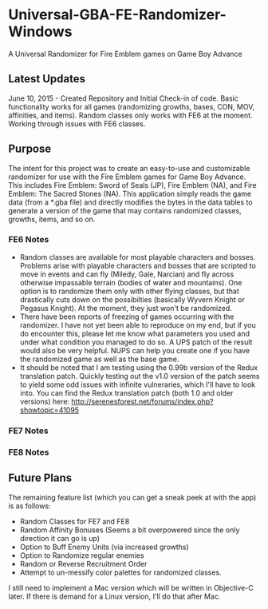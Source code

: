 # Universal-GBA-FE-Randomizer-Windows
A Universal Randomizer for Fire Emblem games on Game Boy Advance

## Latest Updates

June 10, 2015 - Created Repository and Initial Check-in of code. Basic functionality works for all games (randomizing growths, bases, CON, MOV, affinities, and items). Random classes only works with FE6 at the moment. Working through issues with FE6 classes. 

## Purpose
The intent for this project was to create an easy-to-use and customizable randomizer for use with the Fire Emblem games for Game Boy Advance. This includes Fire Emblem: Sword of Seals (JP), Fire Emblem (NA), and Fire Emblem: The Sacred Stones (NA). This application simply reads the game data (from a *.gba file) and directly modifies the bytes in the data tables to generate a version of the game that may contains randomized classes, growths, items, and so on. 

### FE6 Notes

* Random classes are available for most playable characters and bosses. Problems arise with playable characters and bosses that are scripted to move in events and can fly (Miledy, Gale, Narcian) and fly across otherwise impassable terrain (bodies of water and mountains). One option is to randomize them only with other flying classes, but that drastically cuts down on the possibilties (basically Wyvern Knight or Pegasus Knight). At the moment, they just won't be randomized.
* There have been reports of freezing of games occurring with the randomizer. I have not yet been able to reproduce on my end, but if you do encounter this, please let me know what parameters you used and under what condition you managed to do so. A UPS patch of the result would also be very helpful. NUPS can help you create one if you have the randomized game as well as the base game.
* It should be noted that I am testing using the 0.99b version of the Redux translation patch. Quickly testing out the v1.0 version of the patch seems to yield some odd issues with infinite vulneraries, which I'll have to look into. You can find the Redux translation patch (both 1.0 and older versions) here: http://serenesforest.net/forums/index.php?showtopic=41095

### FE7 Notes

### FE8 Notes

## Future Plans

The remaining feature list (which you can get a sneak peek at with the app) is as follows:

* Random Classes for FE7 and FE8
* Random Affinity Bonuses (Seems a bit overpowered since the only direction it can go is up)
* Option to Buff Enemy Units (via increased growths)
* Option to Randomize regular enemies
* Random or Reverse Recruitment Order
* Attempt to un-messify color palettes for randomized classes.

I still need to implement a Mac version which will be written in Objective-C later. If there is demand for a Linux version, I'll do that after Mac.
